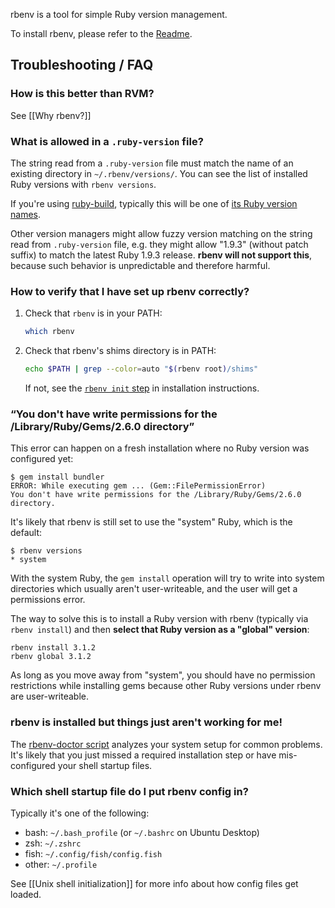 rbenv is a tool for simple Ruby version management.

To install rbenv, please refer to the [Readme][install].

## Troubleshooting / FAQ

### How is this better than RVM?

See [[Why rbenv?]]

### What is allowed in a `.ruby-version` file?

The string read from a `.ruby-version` file must match the name of an existing
directory in `~/.rbenv/versions/`. You can see the list of installed Ruby
versions with `rbenv versions`.

If you're using [ruby-build][], typically this will be one of [its Ruby version
names][versions].

Other version managers might allow fuzzy version matching on the string read
from `.ruby-version` file, e.g. they might allow "1.9.3" (without patch suffix)
to match the latest Ruby 1.9.3 release. **rbenv will not support this**, because
such behavior is unpredictable and therefore harmful.

### How to verify that I have set up rbenv correctly?

1.  Check that `rbenv` is in your PATH:

    ```sh
    which rbenv
    ```

2.  Check that rbenv's shims directory is in PATH:

    ```sh
    echo $PATH | grep --color=auto "$(rbenv root)/shims"
    ```

    If not, see the [`rbenv init` step][init] in installation instructions.

### “You don't have write permissions for the /Library/Ruby/Gems/2.6.0 directory”

This error can happen on a fresh installation where no Ruby version was configured yet:
```
$ gem install bundler
ERROR: While executing gem ... (Gem::FilePermissionError)
You don't have write permissions for the /Library/Ruby/Gems/2.6.0 directory.
```
It's likely that rbenv is still set to use the "system" Ruby, which is the default:
```
$ rbenv versions
* system
```
With the system Ruby, the `gem install` operation will try to write into system directories which usually aren't user-writeable, and the user will get a permissions error.

The way to solve this is to install a Ruby version with rbenv (typically via `rbenv install`) and then **select that Ruby version as a "global" version**:
```
rbenv install 3.1.2
rbenv global 3.1.2
```
As long as you move away from "system", you should have no permission restrictions while installing gems because other Ruby versions under rbenv are user-writeable.

### rbenv is installed but things just aren't working for me!

The [rbenv-doctor script](https://github.com/rbenv/rbenv-installer#readme) analyzes your system setup for common problems. It's likely that you just missed a required installation step or have mis-configured your shell startup files.

### Which shell startup file do I put rbenv config in?

Typically it's one of the following:

* bash: `~/.bash_profile` (or `~/.bashrc` on Ubuntu Desktop)
* zsh: `~/.zshrc`
* fish: `~/.config/fish/config.fish`
* other: `~/.profile`

See [[Unix shell initialization]] for more info about how config files get
loaded.


  [install]: https://github.com/sstephenson/rbenv#installation
  [issues]: https://github.com/sstephenson/rbenv/issues
  [gist]: https://gist.github.com
  [versions]: https://github.com/sstephenson/ruby-build/tree/master/share/ruby-build
    "List of available Ruby versions from ruby-build"
  [init]: https://github.com/sstephenson/rbenv#basic-github-checkout
  [ruby-build]: https://github.com/sstephenson/ruby-build#readme
    "Command-line tool for downloading and compiling various Ruby releases"
